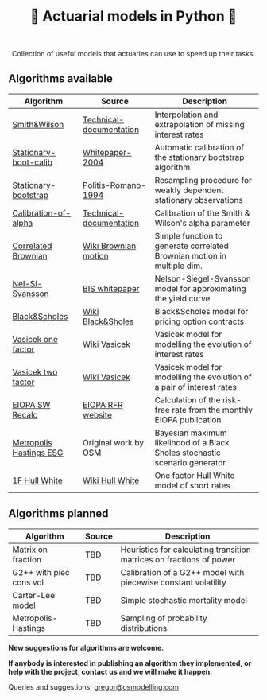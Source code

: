<h1 align="center" style="border-botom: none">
  <b>
    🐍 Actuarial models in Python 🐍     
  </b>
</h1>

</br>

<p align="center">
  Collection of useful models that actuaries can use to speed up their tasks. 
</p>

## Algorithms available

| Algorithm                | Source                              | Description                                                                 |
| -------------------------| ----------------------------------- | ----------------------------------------------------------------------      |
| [Smith&Wilson]           | [Technical-documentation]           | Interpolation and extrapolation of missing interest rates                   |
| [Stationary-boot-calib]  | [Whitepaper-2004]                   | Automatic calibration of the stationary bootstrap algorithm                 |
| [Stationary-bootstrap]   | [Politis-Romano-1994]               | Resampling procedure for weakly dependent stationary observations           |
| [Calibration-of-alpha]   | [Technical-documentation]           | Calibration of the Smith & Wilson's alpha parameter                         |
| [Correlated Brownian]    | [Wiki Brownian motion]              | Simple function to generate correlated Brownian motion in multiple dim.     |
| [Nel-Si-Svansson]        | [BIS whitepaper]                    | Nelson-Siegel-Svansson model for approximating the yield curve              |
| [Black&Scholes]          | [Wiki Black&Sholes]                 | Black&Scholes model for pricing option contracts                            |
| [Vasicek one factor]     | [Wiki Vasicek]                      | Vasicek model for modelling the evolution of interest rates                 |
| [Vasicek two factor]     | [Wiki Vasicek]                      | Vasicek model for modelling the evolution of a pair of interest rates       |
| [EIOPA SW Recalc]        | [EIOPA RFR website]                 | Calculation of the risk-free rate from the monthly EIOPA publication        |
| [Metropolis Hastings ESG]| Original work by OSM                | Bayesian maximum likelihood of a Black Sholes stochastic scenario generator |
| [1F Hull White]          | [Wiki Hull White]                   | One factor Hull White model of short rates                                  |


[Wiki Hull White]:https://en.wikipedia.org/wiki/Hull%E2%80%93White_model
[1F Hull White]:https://github.com/qnity/insurance_python/tree/main/hull_white_one_factor
[Metropolis Hastings ESG]:https://github.com/qnity/insurance_python/tree/main/Metropolis_Hastings_Black_Sholes_ESG
[EIOPA RFR website]: https://www.eiopa.europa.eu/tools-and-data/risk-free-interest-rate-term-structures_en
[EIOPA SW Recalc]: https://github.com/qnity/insurance_python/tree/main/EIOPA_smith_wilson_test
[Smith&Wilson]: https://github.com/qnity/insurance_python/tree/main/smith%26wilson
[Technical-documentation]: https://www.eiopa.europa.eu/sites/default/files/risk_free_interest_rate/12092019-technical_documentation.pdf
[Stationary-boot-calib]: https://github.com/qnity/insurance_python/tree/main/stationary-bootstrap-calibration
[Whitepaper-2004]: http://public.econ.duke.edu/~ap172/Politis_White_2004.pdf
[Stationary-bootstrap]: https://github.com/qnity/insurance_python/tree/main/stationary-bootstrap
[Politis-Romano-1994]: https://www.jstor.org/stable/2290993
[Calibration-of-alpha]: https://github.com/qnity/insurance_python/tree/main/bisection_alpha
[Correlated Brownian]: https://github.com/qnity/insurance_python/tree/main/correlated_brownian_motion_python
[Wiki Brownian motion]: https://en.wikipedia.org/wiki/Brownian_motion
[Nel-Si-Svansson]: https://github.com/qnity/insurance_python/tree/main/NelsonSiegelSvansson
[BIS whitepaper]: https://www.bis.org/publ/bppdf/bispap25l.pdf
[Black&Scholes]: https://github.com/qnity/insurance_python/tree/main/black%26sholes
[Wiki Black&Sholes]: https://en.wikipedia.org/wiki/Black%E2%80%93Scholes_model
[Vasicek one factor]: https://github.com/qnity/insurance_python/tree/main/vasicek_one_factor
[Wiki Vasicek]: https://en.wikipedia.org/wiki/Vasicek_model
[Vasicek two factor]: https://github.com/qnity/insurance_python/tree/main/vasicek_two_factor

## Algorithms planned

| Algorithm              | Source                              | Description                                                            |
| ---------------------- | ----------------------------------- | ---------------------------------------------------------------------- |
| Matrix on fraction     | TBD                                 | Heuristics for calculating transition matrices on fractions of power   |
| G2++ with piec cons vol| TBD                                 | Calibration of a G2++ model with piecewise constant volatility          |
| Carter-Lee model       | TBD                                 | Simple stochastic mortality model                                      |
| Metropolis-Hastings    | TBD                                 | Sampling of probability distributions                                  |

<b> New suggestions for algorithms are welcome. </b>

<b> If anybody is interested in publishing an algorithm they implemented, or help with the project, contact us and we will make it happen. </b>

Queries and suggestions; gregor@osmodelling.com
